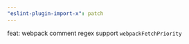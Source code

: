 ```yaml
---
"eslint-plugin-import-x": patch
---
```


feat: webpack comment regex support `webpackFetchPriority`
